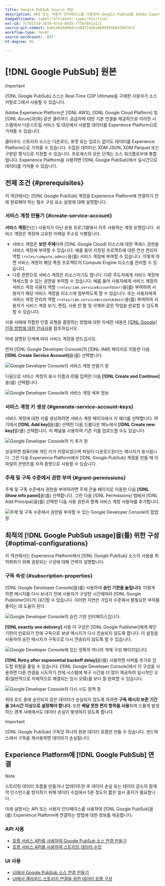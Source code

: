 ```yaml
---
title: Google PubSub Source 개요
description: API 또는 사용자 인터페이스를 사용하여 Google PubSub를 Adobe Experience Platform에 연결하는 방법을 알아봅니다.
badgeUltimate: label="Ultimate" type="Positive"
exl-id: 7c78173d-2639-47cb-8935-77fb7841a121
source-git-commit: bad1e0a9d86dcce68f1a591060989560435070c5
workflow-type: tm+mt
source-wordcount: '857'
ht-degree: 0%

---
```


# [!DNL Google PubSub] 원본

>[!IMPORTANT]
>
>[!DNL Google PubSub] 소스는 Real-Time CDP Ultimate을 구매한 사용자가 소스 카탈로그에서 사용할 수 있습니다.

Adobe Experience Platform은 [!DNL AWS], [!DNL Google Cloud Platform] 및 [!DNL Azure]과(와) 같은 클라우드 공급자에 대한 기본 연결을 제공하므로 이러한 시스템에서 다운스트림 서비스 및 대상에서 사용할 데이터를 Experience Platform으로 가져올 수 있습니다.

클라우드 스토리지 소스는 다운로드, 포맷 또는 업로드 없이도 데이터를 Experience Platform으로 가져올 수 있습니다. 수집된 데이터는 XDM JSON, XDM Parquet 또는 구분된 형식으로 지정할 수 있습니다. 프로세스의 모든 단계는 소스 워크플로우에 통합됩니다. Experience Platform을 사용하면 [!DNL Google PubSub]에서 실시간으로 데이터를 가져올 수 있습니다.

## 전제 조건 {#prerequisites}

이 섹션에서는 [!DNL Google PubSub] 계정을 Experience Platform에 연결하기 전에 완료해야 하는 필수 구성 요소 설정에 대해 설명합니다.

### 서비스 계정 만들기 {#create-service-account}

**서비스 계정**&#x200B;은(는) 사용자가 아닌 응용 프로그램에서 자주 사용하는 계정 유형입니다. 서비스 계정은 계정에 고유한 이메일 주소로 식별됩니다.

* 서비스 계정은 **보안 주체**&#x200B;이며 [!DNL Google Cloud] 리소스에 대한 액세스 권한을 서비스 계정에 부여할 수 있습니다. 예를 들어 지정된 프로젝트에 대한 연산 관리자 역할 `(roles/compute.admin)`을(를) 서비스 계정에 부여할 수 있습니다. 이렇게 하면 서비스 계정이 해당 특정 프로젝트의 Compute Engine 리소스를 관리할 수 있습니다.
* 다른 한편으로 서비스 계정은 리소스이기도 합니다. 다른 주도자에게 서비스 계정에 액세스할 수 있는 권한을 부여할 수 있습니다. 예를 들어 사용자에게 서비스 계정의 서비스 계정 사용자 역할 `(roles/iam.serviceAccountUser)`을(를) 부여하여 사용자가 해당 서비스 계정을 리소스에 첨부하도록 할 수 있습니다. 또는 사용자에게 서비스 계정 관리자 역할 `(roles/iam.serviceAccountAdmin)`을(를) 부여하여 사용자가 서비스 계정 보기, 편집, 사용 안 함 및 삭제와 같은 작업을 완료할 수 있도록 할 수 있습니다.

사용 사례에 적합한 인증 유형을 결정하는 방법에 대한 자세한 내용은 [[!DNL Google] 인증 방법에 대한 안내서](https://cloud.google.com/docs/authentication)를 참조하십시오.

아래 설명된 단계에 따라 서비스 계정을 만드십시오.

먼저 [!DNL Google Developer Console]의 [!DNL IAM] 페이지로 이동한 다음 **[!DNL Create Service Account]**&#x200B;을(를) 선택합니다.

![Google Developer Console의 서비스 계정 만들기 창](../../images/tutorials/create/google-pubsub/create-service-account.png)

다음으로 서비스 계정의 표시 이름과 ID를 입력한 다음 **[!DNL Create and Continue]**&#x200B;을(를) 선택합니다.

![Google Developer Console의 서비스 계정 세부 정보](../../images/tutorials/create/google-pubsub/service-account-details.png)

### 서비스 계정 키 생성 {#generate-service-account-keys}

서비스 계정에 대한 키를 생성하려면 서비스 계정 페이지에서 키 헤더를 선택합니다. 여기에서 **[!DNL Add key]**&#x200B;을(를) 선택한 다음 드롭다운 메뉴에서 **[!DNL Create new key]**&#x200B;을(를) 선택합니다. 이 패널을 사용하여 기존 키를 업로드할 수도 있습니다.

![Google Developer Console의 키 추가 창](../../images/tutorials/create/google-pubsub/add-key.png)

성공하면 컴퓨터에 개인 키가 저장되었으며 파일이 다운로드된다는 메시지가 표시됩니다. 그런 다음 Experience Platform에서 [!DNL Google PubSub] 계정을 만들 때 이 파일의 콘텐츠를 자격 증명으로 사용할 수 있습니다.

### 주제 및 구독 수준에서 권한 부여 {#grant-permissions}

주제 및 구독 수준에서 권한을 부여하려면 주제 콘솔 페이지로 이동한 다음 **[!DNL Show info panel]**&#x200B;을(를) 선택합니다. 그런 다음 [!DNL Permissions] 탭에서 [!DNL Add Principal]을(를) 선택한 다음 사용 권한과 함께 서비스 계정 사용자를 추가합니다.

![주제 및 구독 수준에서 권한을 부여할 수 있는 Google Developer Console의 팝업 창](../../images/tutorials/create/google-pubsub/add-principal.png)

## 최적의 [!DNL Google PubSub usage]을(를) 위한 구성 {#optimal-configurations}

이 섹션에서는 Experience Platform에서 [!DNL Google PubSub] 소스의 사용을 최적화하기 위해 권장되는 구성에 대해 간략히 설명합니다.

### 구독 속성 {#subscription-properties}

[!DNL Google Developer Console]을(를) 사용하여 **승인 기한을 늘립니다**. 이렇게 하면 메시지를 다시 보내기 전에 사용자가 구성한 시간에따라 [!DNL Google Publisher]이(가) 대기할 수 있습니다. 이러한 지연은 가입자 수준에서 불필요한 부하를 줄이는 데 도움이 된다.

![Google Developer Console의 승인 기한 인터페이스입니다.](../../images/tutorials/create/google-pubsub/acknowledgement-deadline.png)

**[!DNL exactly one delivery]** 사용 이 구성은 [!DNL Google Publisher]에게 확인 기한이 만료되기 전에 구독으로 보낸 메시지가 다시 전송되지 않도록 합니다. 이 설정을 사용하여 승인 메시지가 구독으로 다시 전송되지 않도록 할 수 있습니다.

![Google Developer Console에 있는 정확히 하나의 게재 구성 페이지입니다.](../../images/tutorials/create/google-pubsub/exactly-one-delivery.png)

**[!DNL Retry after exponential backoff delay]**&#x200B;을(를) 사용하면 서버를 추가로 압도할 위험을 줄일 수 있습니다. [!DNL Google Developer Console]에서 이 구성을 사용하면 다른 연결을 시도하기 전에 시스템에 복구 시간을 더 많이 제공하여 일시적인 오류(일반적으로 자체적으로 해결되는 임시 오류)를 보다 잘 완화할 수 있습니다.

![Google Developer Console의 다시 시도 정책 창](../../images/tutorials/create/google-pubsub/retry-policy.png)

최대 로드 중에 승인되지 않은 데이터가 손실되지 않도록 하려면 **구독 메시지 보존 기간을 24시간 이상으로 설정해야 합니다**. 또한 **배달 못한 편지 항목을 사용**&#x200B;하여 드물게 발생하는 경계 사례에서도 데이터 손실이 발생하지 않도록 합니다.

>[!IMPORTANT]
>
>[!DNL Google PubSub] 구독당 하나의 원본 데이터 흐름만 만들 수 있습니다. 샌드박스에서 구독을 재사용하면 데이터가 손실됩니다.

## Experience Platform에 [!DNL Google PubSub] 연결

>[!NOTE]
>
>스트리밍 데이터 흐름을 만들거나 업데이트한 후 데이터 손실 또는 데이터 감소의 잠재적 인스턴스를 방지하기 위해 데이터 수집에서 5분 정도의 짧은 일시 중지가 필요합니다.

아래 설명서는 API 또는 사용자 인터페이스를 사용하여 [!DNL Google PubSub]을(를) Experience Platform에 연결하는 방법에 대한 정보를 제공합니다.

### API 사용

* [흐름 서비스 API를 사용하여 Google PubSub 소스 연결 만들기](../../tutorials/api/create/cloud-storage/google-pubsub.md)
* [흐름 서비스 API를 사용하여 스트리밍 데이터 수집](../../tutorials/api/collect/streaming.md)

### UI 사용

* [UI에서 Google PubSub 소스 연결 만들기](../../tutorials/ui/create/cloud-storage/google-pubsub.md)
* [UI에서 클라우드 스토리지 연결을 위한 데이터 흐름 구성](../../tutorials/ui/dataflow/streaming/cloud-storage-streaming.md)
